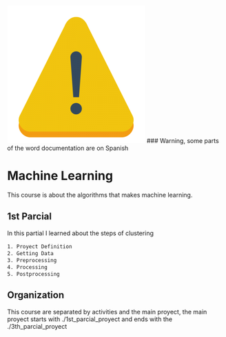 ![Warning advice](../../assets/warning.png) ### Warning, some parts of the word documentation are on Spanish

# Machine Learning

This course is about the algorithms that makes machine learning.

## 1st Parcial

In this partial I learned about the steps of clustering

    1. Proyect Definition
    2. Getting Data
    3. Preprocessing
    4. Processing
    5. Postprocessing


## Organization

This course are separated by activities and the main proyect, the main proyect starts with ./1st_parcial_proyect and ends with the ./3th_parcial_proyect

